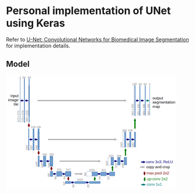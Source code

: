 # Personal implementation of UNet using Keras

Refer to [U-Net: Convolutional Networks for Biomedical Image Segmentation](http://lmb.informatik.uni-freiburg.de/people/ronneber/u-net/) for implementation details.

## Model
![README-img/u-net-architecture.png](README-img/u-net-architecture.png)
